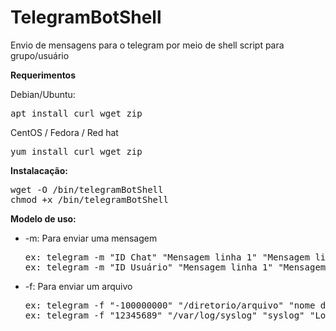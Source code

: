 # TelegramBotShell
Envio de mensagens para o telegram por meio de shell script para grupo/usuário <br>

<b>Requerimentos</b>

Debian/Ubuntu:
<pre>apt install curl wget zip</pre>

CentOS / Fedora / Red hat
<pre>yum install curl wget zip</pre>

<b>Instalacação:</b>
<pre>
wget -O /bin/telegramBotShell
chmod +x /bin/telegramBotShell</pre>

<b>Modelo de uso:</b>

- -m: Para enviar uma mensagem
     <pre>ex: telegram -m "ID Chat" "Mensagem linha 1" "Mensagem linha 2" "Mensagem linha 3"
  ex: telegram -m "ID Usuário" "Mensagem linha 1" "Mensagem linha 2" "Mensagem linha 3"</pre>

- -f: Para enviar um arquivo
     <pre>ex: telegram -f "-100000000" "/diretorio/arquivo" "nome do arquivo compactado" "Comentário"
  ex: telegram -f "12345689" "/var/log/syslog" "syslog" "Logs do sistema"</pre>
